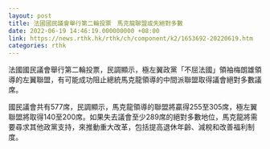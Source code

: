 ```yaml
---
layout: post
title: 法國國民議會舉行第二輪投票　馬克龍聯盟或失絕對多數
date: 2022-06-19 14:46:19.000000000 +08:00
link: https://news.rthk.hk/rthk/ch/component/k2/1653692-20220619.htm
categories: rthk
---
```


法國國民議會舉行第二輪投票，民調顯示，極左翼政黨「不屈法國」領袖梅朗雄領導的左翼聯盟，有可能成功阻止總統馬克龍領導的中間派聯盟取得議會絕對多數議席。

國民議會共有577席，民調顯示，馬克龍領導的聯盟將贏得255至305席，極左翼聯盟將取得140至200席。如果失去議會至少289席的絕對多數地位，馬克龍將需要尋求其他政黨支持，來推動重大改革，包括提高退休年齡、減稅和改善福利制度。
